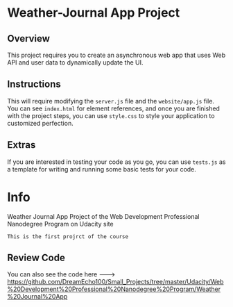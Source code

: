 # Weather-Journal App Project

## Overview
This project requires you to create an asynchronous web app that uses Web API and user data to dynamically update the UI. 

## Instructions
This will require modifying the `server.js` file and the `website/app.js` file. You can see `index.html` for element references, and once you are finished with the project steps, you can use `style.css` to style your application to customized perfection.

## Extras
If you are interested in testing your code as you go, you can use `tests.js` as a template for writing and running some basic tests for your code.

# Info
Weather Journal App Project of the Web Development Professional Nanodegree Program on Udacity site

```
This is the first projrct of the course
```

## Review Code
You can also see the code here ---> https://github.com/DreamEcho100/Small_Projects/tree/master/Udacity/Web%20Development%20Professional%20Nanodegree%20Program/Weather%20Journal%20App
